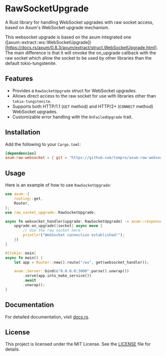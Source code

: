 # RawSocketUpgrade

A Rust library for handling WebSocket upgrades with raw socket access, based on Axum's WebSocket upgrade mechanism.


This websocket upgrade is based on the axum integrated one ([axum::extract::ws::WebSocketUpgrade])[https://docs.rs/axum/0.8.3/axum/extract/struct.WebSocketUpgrade.html]. The main difference is that it will onvoke the on_upgrade callback with the raw socket which allow the socket to be used by other libraries than the default tokio-tungstenite.

## Features

- Provides a `RawSocketUpgrade` struct for WebSocket upgrades.
- Allows direct access to the raw socket for use with libraries other than `tokio-tungstenite`.
- Supports both HTTP/1.1 (`GET` method) and HTTP/2+ (`CONNECT` method) WebSocket upgrades.
- Customizable error handling with the `OnFailedUpgrade` trait.

## Installation

Add the following to your `Cargo.toml`:

```toml
[dependencies]
axum-raw-websocket = { git = "https://github.com/tompro/axum-raw-websocket.git" }
```

## Usage

Here is an example of how to use `RawSocketUpgrade`:

```rust
use axum::{
    routing::get,
    Router,
};
use raw_socket_upgrade::RawSocketUpgrade;

async fn websocket_handler(upgrade: RawSocketUpgrade) -> axum::response::Response {
    upgrade.on_upgrade(|socket| async move {
        // Use the raw socket here
        println!("WebSocket connection established!");
    })
}

#[tokio::main]
async fn main() {
    let app = Router::new().route("/ws", get(websocket_handler));

    axum::Server::bind(&"0.0.0.0:3000".parse().unwrap())
        .serve(app.into_make_service())
        .await
        .unwrap();
}
```

## Documentation

For detailed documentation, visit [docs.rs](https://docs.rs).

## License

This project is licensed under the MIT License. See the [LICENSE](LICENSE) file for details.
